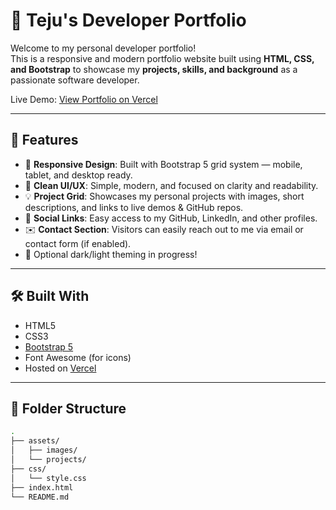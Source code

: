 # 💼 Teju's Developer Portfolio

Welcome to my personal developer portfolio!  
This is a responsive and modern portfolio website built using **HTML, CSS, and Bootstrap** to showcase my **projects, skills, and background** as a passionate software developer.

Live Demo: [View Portfolio on Vercel](https://tejs-portfolio.vercel.app/)

---

## 🚀 Features

- 📱 **Responsive Design**: Built with Bootstrap 5 grid system — mobile, tablet, and desktop ready.
- 🎨 **Clean UI/UX**: Simple, modern, and focused on clarity and readability.
- 💡 **Project Grid**: Showcases my personal projects with images, short descriptions, and links to live demos & GitHub repos.
- 🔗 **Social Links**: Easy access to my GitHub, LinkedIn, and other profiles.
- ✉️ **Contact Section**: Visitors can easily reach out to me via email or contact form (if enabled).
- 🌙 Optional dark/light theming in progress!

---

## 🛠️ Built With

- HTML5
- CSS3
- [Bootstrap 5](https://getbootstrap.com/)
- Font Awesome (for icons)
- Hosted on [Vercel](https://vercel.com/)

---

## 📁 Folder Structure

```bash
.
├── assets/
│   ├── images/
│   └── projects/
├── css/
│   └── style.css
├── index.html
└── README.md
